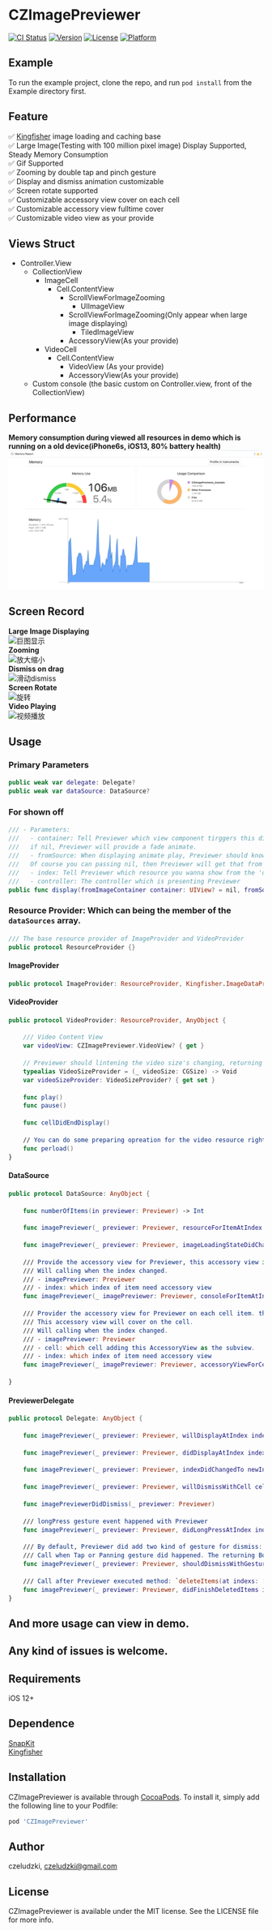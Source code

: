 # CZImagePreviewer

[![CI Status](http://img.shields.io/travis/czeludzki/CZImagePreviewer.svg?style=flat)](https://travis-ci.org/czeludzki/CZImagePreviewer)
[![Version](https://img.shields.io/cocoapods/v/CZImagePreviewer.svg?style=flat)](http://cocoapods.org/pods/CZImagePreviewer)
[![License](https://img.shields.io/cocoapods/l/CZImagePreviewer.svg?style=flat)](http://cocoapods.org/pods/CZImagePreviewer)
[![Platform](https://img.shields.io/cocoapods/p/CZImagePreviewer.svg?style=flat)](http://cocoapods.org/pods/CZImagePreviewer)

## Example

To run the example project, clone the repo, and run `pod install` from the Example directory first.

## Feature
✅ [Kingfisher](https://github.com/onevcat/Kingfisher) image loading and caching base  
✅ Large Image(Testing with 100 million pixel image) Display Supported, Steady Memory Consumption  
✅ Gif Supported  
✅ Zooming by double tap and pinch gesture  
✅ Display and dismiss animation customizable  
✅ Screen rotate supported  
✅ Customizable accessory view cover on each cell  
✅ Customizable accessory view fulltime cover  
✅ Customizable video view as your provide  

## Views Struct
- Controller.View  
    - CollectionView  
        - ImageCell  
            - Cell.ContentView  
                - ScrollViewForImageZooming  
                    - UIImageView  
                - ScrollViewForImageZooming(Only appear when large image displaying)  
                    - TiledImageView  
                - AccessoryView(As your provide)  
        - VideoCell  
            - Cell.ContentView  
                - VideoView (As your provide)  
                - AccessoryView(As your provide)  
    - Custom console (the basic custom on Controller.view, front of the CollectionView)

## Performance
**Memory consumption during viewed all resources in demo which is running on a old device(iPhone6s, iOS13, 80% battery health)**
![Performance](introduction/performance.jpg)

## Screen Record
**Large Image Displaying**  
![巨图显示](introduction/largeImage.gif)  
**Zooming**  
![放大缩小](introduction/zooming.gif)  
**Dismiss on drag**  
![滑动dismiss](introduction/dismiss.gif)  
**Screen Rotate**  
![旋转](introduction/rotate.gif)  
**Video Playing**  
![视频播放](introduction/videoplay.gif)  

## Usage
### Primary Parameters
``` swift
public weak var delegate: Delegate?
public weak var dataSource: DataSource?
```

### For shown off
``` swift
/// - Parameters:
///   - container: Tell Previewer which view component tirggers this display operation, all is for the display animation.
///   if nil, Previewer will provide a fade animate.
///   - fromSource: When displaying animate play, Previewer should known who is the animation acort.
///   Of course you can passing nil, then Previewer will get that from 'dataSource' by 'currentIndex'.
///   - index: Tell Previewer which resource you wanna show from the 'dataSource' at index
///   - controller: The controller which is presenting Previewer
public func display(fromImageContainer container: UIView? = nil, fromSource source: UIImage? = nil, presentingController: UIViewController? = nil, current index: Int = 0)
```

### Resource Provider: Which can being the member of the `dataSources` array.
``` swift
/// The base resource provider of ImageProvider and VideoProvider
public protocol ResourceProvider {}
```
#### ImageProvider
``` swift
public protocol ImageProvider: ResourceProvider, Kingfisher.ImageDataProvider {}
```
#### VideoProvider
``` swift
public protocol VideoProvider: ResourceProvider, AnyObject {
    
    /// Video Content View
    var videoView: CZImagePreviewer.VideoView? { get }
        
    // Previewer should lintening the video size's changing, returning the new size in this closure
    typealias VideoSizeProvider = (_ videoSize: CGSize) -> Void
    var videoSizeProvider: VideoSizeProvider? { get set }
    
    func play()
    func pause()
    
    func cellDidEndDisplay()
    
    // You can do some preparing opreation for the video resource right here
    func perload()
}
```

#### DataSource
``` swift
public protocol DataSource: AnyObject {
    
    func numberOfItems(in previewer: Previewer) -> Int
    
    func imagePreviewer(_ previewer: Previewer, resourceForItemAtIndex index: Int) -> ResourceProvider?
    
    func imagePreviewer(_ previewer: Previewer, imageLoadingStateDidChanged state: Previewer.ImageLoadingState, at index: Int, accessoryView: AccessoryView?)
    
    /// Provide the accessory view for Previewer, this accessory view is not a part of scrolling or zooming effect. 
    /// Will calling when the index changed.
    /// - imagePreviewer: Previewer
    /// - index: which index of item need accessory view
    func imagePreviewer(_ imagePreviewer: Previewer, consoleForItemAtIndex index: Int) -> AccessoryView?
    
    /// Provider the accessory view for Previewer on each cell item. this is not part of zooming effect, but scrolling is.
    /// This accessory view will cover on the cell.
    /// Will calling when the index changed.
    /// - imagePreviewer: Previewer
    /// - cell: which cell adding this AccessoryView as the subview.
    /// - index: which index of item need accessory view
    func imagePreviewer(_ imagePreviewer: Previewer, accessoryViewForCell cell: CollectionViewCell, at index: Int) -> AccessoryView?
    
}
```

#### PreviewerDelegate
``` swift
public protocol Delegate: AnyObject {
    
    func imagePreviewer(_ previewer: Previewer, willDisplayAtIndex index: Int)
    
    func imagePreviewer(_ previewer: Previewer, didDisplayAtIndex index: Int)
    
    func imagePreviewer(_ previewer: Previewer, indexDidChangedTo newIndex: Int, fromOldIndex oldIndex: Int)
    
    func imagePreviewer(_ previewer: Previewer, willDismissWithCell cell: CollectionViewCell, at index: Int) -> UIView?
    
    func imagePreviewerDidDismiss(_ previewer: Previewer)

    /// longPress gesture event happened with Previewer
    func imagePreviewer(_ previewer: Previewer, didLongPressAtIndex index: Int)
    
    /// By default, Previewer did add two kind of gesture for dismiss: UITapGesture and UIPanningGesture.
    /// Call when Tap or Panning gesture did happened. The returning Boolean value is deciding this dismiss should be happen.
    func imagePreviewer(_ previewer: Previewer, shouldDismissWithGesture gesture: UIGestureRecognizer, at index: Int) -> Bool
    
    /// Call after Previewer executed method: `deleteItems(at indexs: [Int])`
    func imagePreviewer(_ previewer: Previewer, didFinishDeletedItems indexs: [Int])   
}
```

## And more usage can view in demo. 

## Any kind of issues is welcome.

## Requirements

iOS 12+

## Dependence
[SnapKit](https://github.com/SnapKit/SnapKit)  
[Kingfisher](https://github.com/onevcat/Kingfisher)  

## Installation

CZImagePreviewer is available through [CocoaPods](http://cocoapods.org). To install
it, simply add the following line to your Podfile:

```ruby
pod 'CZImagePreviewer'
```

## Author

czeludzki, czeludzki@gmail.com

## License

CZImagePreviewer is available under the MIT license. See the LICENSE file for more info.

